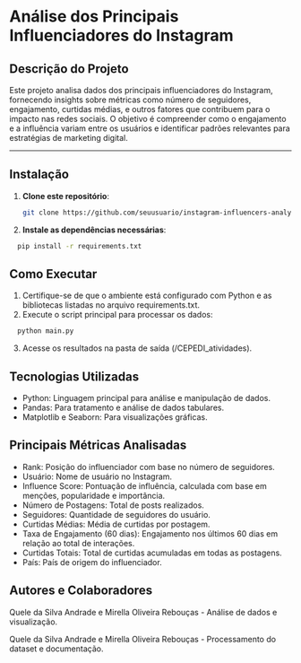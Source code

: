 # Análise dos Principais Influenciadores do Instagram  

## Descrição do Projeto  
Este projeto analisa dados dos principais influenciadores do Instagram, fornecendo insights sobre métricas como número de seguidores, engajamento, curtidas médias, e outros fatores que contribuem para o impacto nas redes sociais. O objetivo é compreender como o engajamento e a influência variam entre os usuários e identificar padrões relevantes para estratégias de marketing digital.  

---

## Instalação  

1. **Clone este repositório**:  
   ```bash  
   git clone https://github.com/seuusuario/instagram-influencers-analysis.git  

2. **Instale as dependências necessárias**:
 ```bash  
   pip install -r requirements.txt  
````

## Como Executar 
1. Certifique-se de que o ambiente está configurado com Python e as bibliotecas listadas no arquivo requirements.txt.
2. Execute o script principal para processar os dados:
```bash  
  python main.py    
````  
3. Acesse os resultados na pasta de saída (/CEPEDI_atividades).

## Tecnologias Utilizadas
- Python: Linguagem principal para análise e manipulação de dados.
- Pandas: Para tratamento e análise de dados tabulares.
- Matplotlib e Seaborn: Para visualizações gráficas.

## Principais Métricas Analisadas
- Rank: Posição do influenciador com base no número de seguidores.
- Usuário: Nome de usuário no Instagram.
- Influence Score: Pontuação de influência, calculada com base em menções, popularidade e importância.
- Número de Postagens: Total de posts realizados.
- Seguidores: Quantidade de seguidores do usuário.
- Curtidas Médias: Média de curtidas por postagem.
- Taxa de Engajamento (60 dias): Engajamento nos últimos 60 dias em relação ao total de interações.
- Curtidas Totais: Total de curtidas acumuladas em todas as postagens.
- País: País de origem do influenciador.

## Autores e Colaboradores
Quele da Silva Andrade e Mirella Oliveira Rebouças - Análise de dados e visualização.

Quele da Silva Andrade e Mirella Oliveira Rebouças - Processamento do dataset e documentação.

